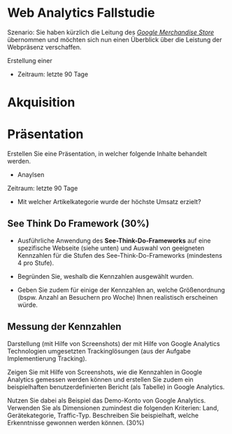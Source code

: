 # Web Analytics Fallstudie

Szenario: Sie haben kürzlich die Leitung des *[Google Merchandise Store](https://your.googlemerchandisestore.com/Index)* übernommen und möchten sich nun einen Überblick über die Leistung der Webpräsenz verschaffen. 

Erstellung einer 


- Zeitraum: letzte 90 Tage

# Akquisition



# Präsentation

Erstellen Sie eine Präsentation, in welcher folgende Inhalte behandelt werden.

- Anaylsen

Zeitraum: letzte 90 Tage

- Mit welcher Artikelkategorie wurde der höchste Umsatz erzielt?



## See Think Do Framework (30%)

- Ausführliche Anwendung des **See-Think-Do-Frameworks** auf eine spezifische Webseite (siehe unten) und Auswahl von geeigneten Kennzahlen für die Stufen des See-Think-Do-Frameworks (mindestens 4 pro Stufe). 

- Begründen Sie, weshalb die Kennzahlen ausgewählt wurden. 

- Geben Sie zudem für einige der Kennzahlen an, welche Größenordnung (bspw. Anzahl an Besuchern pro Woche) Ihnen realistisch erscheinen würde. 



## Messung der Kennzahlen

Darstellung (mit Hilfe von Screenshots) der mit Hilfe von Google Analytics Technologien umgesetzten Trackinglösungen (aus der Aufgabe Implementierung Tracking). 

Zeigen Sie mit Hilfe von Screenshots, wie die Kennzahlen in Google Analytics gemessen werden können und erstellen Sie zudem ein beispielhaften benutzerdefinierten Bericht (als Tabelle) in Google Analytics. 

Nutzen Sie dabei als Beispiel das Demo-Konto von Google Analytics. Verwenden Sie als Dimensionen zumindest die folgenden Kriterien: Land, Gerätekategorie, Traffic-Typ. Beschreiben Sie beispielhaft, welche Erkenntnisse gewonnen werden können. (30%)